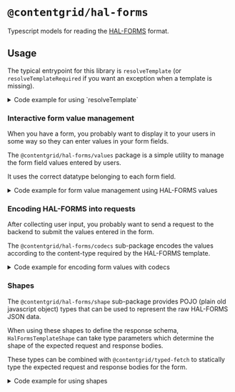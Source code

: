 # `@contentgrid/hal-forms`

Typescript models for reading the [HAL-FORMS](https://rwcbook.github.io/hal-forms/) format.

## Usage

The typical entrypoint for this library is `resolveTemplate` (or `resolveTemplateRequired` if you want an exception when a template is missing).

<details>

<summary>Code example for using `resolveTemplate`</summary>

```typescript
import { resolveTemplateRequired } from "@contentgrid/hal-forms"
import { HalFormsTemplateShape } from "@contentgrid/hal-forms/shape"
import { HalObjectShape } from "@contentgrid/hal/shape"

namespace myLibrary {
    export const response: HalObjectShape<{
        _templates?: {
            search?: HalFormsTemplateShape
        }
    }> = {
        _templates: {
            search: {
                method: "GET",
                target: "http://localhost/gifts/search",
                properties: [
                    {
                        name: "name",
                        required: true
                    }
                ]
            }
        }
    }
}


const template = resolveTemplateRequired(myLibrary.response, "search");

template.properties.forEach(property => {
    console.log(`Parameter: ${property.name}`)
})

```

</details>

### Interactive form value management

When you have a form, you probably want to display it to your users in some way so they can enter values in your form fields.

The `@contentgrid/hal-forms/values` package is a simple utility to manage the form field values entered by users.

It uses the correct datatype belonging to each form field.

<details>

<summary>Code example for form value management using HAL-FORMS values</summary>

```typescript
import { createValues } from "@contentgrid/hal-forms/values"

const templateValues = createValues(template); // template is a HalFormsTemplate

templateValues.values.forEach(value => {
    console.log(`Field ${value.property.name}: ${value.value}`)
})

templateValues = templateValues.withValue("name", "Jeff"); // Creates a new object with the value set

templateValues.values.forEach(value => {
    console.log(`Field ${value.property.name}: ${value.value}`)
})
```

</details>

### Encoding HAL-FORMS into requests

After collecting user input, you probably want to send a request to the backend to submit the values entered in the form.

The `@contentgrid/hal-forms/codecs` sub-package encodes the values according to the content-type required by the HAL-FORMS template.

<details>

<summary>Code example for encoding form values with codecs</summary>

```typescript
import codecs from "@contentgrid/hal-forms/codecs";

const request = codecs.requireCodecFor(template) // template is a HalFormsTemplate
    .encode(templateValues); // templateValues is a HalFormValues

// The HAL-FORMS template method, target, contentType and values are encoded in request

// Put some additional headers on your request here
request.headers.set('Authorization', 'Basic ....');

// Perform the HTTP request
const response = await fetch(request);
console.log(response);
```

</details>

### Shapes

The `@contentgrid/hal-forms/shape` sub-package provides POJO (plain old javascript object) types that can be used to represent the raw HAL-FORMS JSON data.

When using these shapes to define the response schema, `HalFormsTemplateShape` can take type parameters which determine the shape of the expected request and response bodies.

These types can be combined with `@contentgrid/typed-fetch` to statically type the expected request and response bodies for the form.

<details>

<summary>Code example for using shapes</summary>

```typescript
import { HalSlice } from "@contentgrid/hal";
import { resolveTemplateRequired } from "@contentgrid/hal-forms"
import { HalFormsTemplateShape } from "@contentgrid/hal-forms/shape"
import { HalObjectShape, HalSliceShape } from "@contentgrid/hal/shape"
import { fetch, createRequest, Representation } from "@contentgrid/typed-fetch"

namespace myLibrary {

    export interface Gift {
        id: number;
        name: string;
    }

    export interface GiftSearchRequest {
        name?: string;
    }

    export type GiftSearchResponse = HalSliceShape<Gift>;

    export const response: HalObjectShape<{
        _templates?: {
            search?: HalFormsTemplateShape<GiftSearchRequest, GiftSearchResponse>
        }
    }> = {
        _templates: {
            search: {
                method: "GET",
                target: "http://localhost/gifts/search",
                properties: [
                    {
                        name: "name",
                        required: true
                    }
                ]
            }
        }
    }
}

const template = resolveTemplateRequired(myLibrary.response, "search");

const request = createRequest(template.request, {
    body: Representation.json({
        name: "My friend"
    })
});

(async () => {
    const response = await fetch(request);
    if(response.ok) {
        const jsonData = await response.json();
        const page = new HalSlice(jsonData);
        page.items.forEach(item => {
            console.log(item.data.name);
        })
    }

})();
```


### HAL-FORMS builder

In case you want to use the HAL-FORMS models to build your forms, but the API you're using does not have a HAL-FORMS template, you can construct a template by using `@contentgrid/hal-forms/builder`

<details>

<summary>Code example for using HAL-FORMS builder</summary>

```typescript
import buildHalForm from "@contentgrid/hal-forms/builder"

const template = buildHalForm("GET", "http://localhost/gifts/search")
    .addProperty("name", property => property.withType("text").withRequired(true));

template.properties.forEach(property => {
    console.log(`Parameter: ${property.name}`)
})

```

</details>
